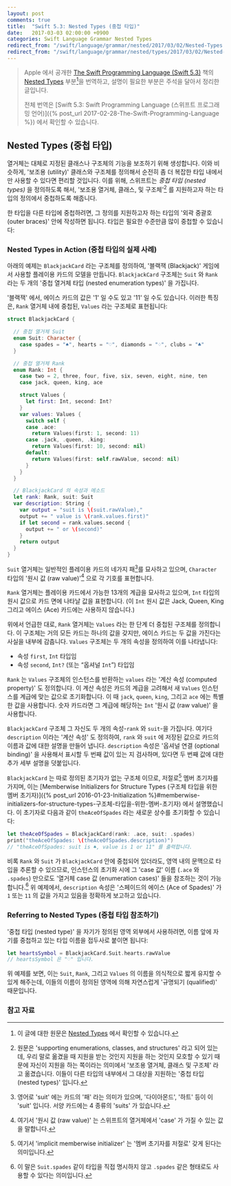 ```yaml
---
layout: post
comments: true
title:  "Swift 5.3: Nested Types (중첩 타입)"
date:   2017-03-03 02:00:00 +0900
categories: Swift Language Grammar Nested Types
redirect_from: "/swift/language/grammar/nested/2017/03/02/Nested-Types.html"
redirect_from: "/swift/language/grammar/nested/types/2017/03/02/Nested-Types.html"
---
```


> Apple 에서 공개한 [The Swift Programming Language (Swift 5.3)](https://docs.swift.org/swift-book/) 책의 [Nested Types](https://docs.swift.org/swift-book/LanguageGuide/NestedTypes.html) 부분[^Nested-Types]을 번역하고, 설명이 필요한 부분은 주석을 달아서 정리한 글입니다.
>
> 전체 번역은 [Swift 5.3: Swift Programming Language (스위프트 프로그래밍 언어)]({% post_url 2017-02-28-The-Swift-Programming-Language %}) 에서 확인할 수 있습니다.

## Nested Types (중첩 타입)

열거체는 대체로 지정된 클래스나 구조체의 기능을 보조하기 위해 생성합니다. 이와 비슷하게, '보조용 (utility)' 클래스와 구조체를 정의해서 순전히 좀 더 복잡한 타입 내에서만 사용할 수 있다면 편리할 것입니다. 이를 위해, 스위프트는 _중첩 타입 (nested types)_ 을 정의하도록 해서, '보조용 열거체, 클래스, 및 구조체'[^supporting-types] 를 지원하고자 하는 타입의 정의에서 중첩하도록 해줍니다.

한 타입을 다른 타입에 중첩하려면, 그 정의를 지원하고자 하는 타입의 '외곽 중괄호 (outer braces)' 안에 작성하면 됩니다. 타입은 필요한 수준만큼 많이 중첩할 수 있습니다:

### Nested Types in Action (중첩 타입의 실제 사례)

아래의 예제는 `BlackjackCard` 라는 구조체를 정의하여, '블랙잭 (Blackjack)' 게임에서 사용할 플레이용 카드의 모델을 만듭니다. `BlackjackCard` 구조체는 `Suit` 와 `Rank` 라는 두 개의 '중첩 열거체 타입 (nested enumeration types)' 을 가집니다.

'블랙잭' 에서, 에이스 카드의 값은 '1' 일 수도 있고 '11' 일 수도 있습니다. 이러한 특징은, `Rank` 열거체 내에 중첩된, `Values` 라는 구조체로 표현됩니다:

```swift
struct BlackjackCard {

  // 중첩 열거체 Suit
  enum Suit: Character {
    case spades = "♠", hearts = "♡", diamonds = "♢", clubs = "♣"
  }

  // 중첩 열거체 Rank
  enum Rank: Int {
    case two = 2, three, four, five, six, seven, eight, nine, ten
    case jack, queen, king, ace

    struct Values {
      let first: Int, second: Int?
    }
    var values: Values {
      switch self {
      case .ace:
        return Values(first: 1, second: 11)
      case .jack, .queen, .king:
        return Values(first: 10, second: nil)
      default:
        return Values(first: self.rawValue, second: nil)
      }
    }
  }

  // BlackjackCard 의 속성과 메소드
  let rank: Rank, suit: Suit
  var description: String {
    var output = "suit is \(suit.rawValue),"
    output += " value is \(rank.values.first)"
    if let second = rank.values.second {
      output += " or \(second)"
    }
    return output
  }
}
```

`Suit` 열거체는 일반적인 플레이용 카드의 네가지 패[^suits]를 묘사하고 있으며, `Character` 타입의 '원시 값 (raw value)'[^raw-value] 으로 각 기호를 표현합니다.

`Rank` 열거체는 플레이용 카드에서 가능한 13개의 계급을 묘사하고 있으며, `Int` 타입의 원시 값으로 카드 면에 나타날 값을 표현합니다. (이 `Int` 원시 값은 Jack, Queen, King 그리고 에이스 (Ace) 카드에는 사용하지 않습니다.)

위에서 언급한 대로, `Rank` 열거체는 `Values` 라는 한 단계 더 중첩된 구조체를 정의합니다. 이 구조체는 거의 모든 카드는 하나의 값을 갖지만, 에이스 카드는 두 값을 가진다는 사실을 내부에 감춥니다. `Values` 구조체는 두 개의 속성을 정의하여 이를 나타냅니다:

* 속성 `first`, `Int` 타입임
* 속성 `second`, `Int?` (또는 “옵셔널 `Int`”) 타입임

`Rank` 는 `Values` 구조체의 인스턴스를 반환하는 `values` 라는 '계산 속성 (computed property)' 도 정의합니다. 이 계산 속성은 카드의 계급을 고려해서 새 `Values` 인스턴스를 계급에 맞는 값으로 초기화합니다. 이 때 `jack`, `queen`, `king`, 그리고 `ace` 에는 특별한 값을 사용합니다. 숫자 카드라면 그 계급에 해당하는 `Int` '원시 값 (raw value)' 을 사용합니다.

`BlackjackCard` 구조체 그 자신도 두 개의 속성-`rank` 와 `suit`-을 가집니다. 여기다 `description` 이라는 '계산 속성' 도 정의하여, `rank` 와 `suit` 에 저장된 값으로 카드의 이름과 값에 대한 설명을 만들어 냅니다. `description` 속성은 '옵셔널 연결 (optional binding)' 을 사용해서 표시할 두 번째 값이 있는 지 검사하며, 있다면 두 번째 값에 대한 추가 세부 설명을 덧붙입니다.

`BlackjackCard` 는 따로 정의된 초기자가 없는 구조체 이므로, 저절로[^implicit] 멤버 초기자를 가지며, 이는 [Memberwise Initializers for Structure Types (구조체 타입을 위한 멤버 초기자)]({% post_url 2016-01-23-Initialization %}#memberwise-initializers-for-structure-types-구조체-타입을-위한-멤버-초기자) 에서 설명했습니다. 이 초기자로 다음과 같이 `theAceOfSpades` 라는 새로운 상수를 초기화할 수 있습니다:

```swift
let theAceOfSpades = BlackjackCard(rank: .ace, suit: .spades)
print("theAceOfSpades: \(theAceOfSpades.description)")
// "theAceOfSpades: suit is ♠, value is 1 or 11" 를 출력합니다.
```

비록 `Rank` 와 `Suit` 가 `BlackjackCard` 안에 중첩되어 있더라도, 영역 내의 문맥으로 타입을 추론할 수 있으므로, 인스턴스의 초기화 시에 그 'case 값' 이름 (`.ace` 와 `.spades`) 만으로도 '열거체 case 값 (enumeration cases)' 들을 참조하는 것이 가능합니다.[^refer-to] 위 예제에서, `description` 속성은 '스페이드의 에이스 (Ace of Spades)' 가 `1` 또는 `11` 의 값을 가지고 있음을 정확하게 보고하고 있습니다.

### Referring to Nested Types (중첩 타입 참조하기)

'중첩 타입 (nested type)' 을 자기가 정의된 영역 외부에서 사용하려면, 이름 앞에 자기를 중첩하고 있는 타입 이름을 접두사로 붙이면 됩니다:

```swift
let heartsSymbol = BlackjackCard.Suit.hearts.rawValue
// heartsSymbol 은 "♡" 입니다.
```

위 예제를 보면, 이는 `Suit`, `Rank`, 그리고 `Values` 의 이름을 의식적으로 짧게 유지할 수 있게 해주는데, 이들의 이름이 정의된 영역에 의해 자연스럽게 '규명되기 (qualified)' 때문입니다.

### 참고 자료

[^Nested-Types]: 이 글에 대한 원문은 [Nested Types](https://docs.swift.org/swift-book/LanguageGuide/NestedTypes.html) 에서 확인할 수 있습니다.

[^swift-update]: 스위프트 5.3 은 2020-06-22 에 WWDC 20 에 맞춰서 발표 되었다가, 2020-09-16 일에 다시 갱신 되었습니다.

[^supporting-types]: 원문은 'supporting enumerations, classes, and structures' 라고 되어 있는데, 우리 말로 옮겼을 때 지원을 받는 것인지 지원을 하는 것인지 모호할 수 있기 때문에 자신이 지원을 하는 쪽이라는 의미에서 '보조용 열거체, 클래스 및 구조체' 라고 옮겼습니다. 이들이 다른 타입의 내부에서 그 대상을 지원하는 '중첩 타입 (nested types)' 입니다.

[^suits]: 영어로 'suit' 에는 카드의 '패' 라는 의미가 있으며, '다이아몬드', '하트' 등이 이 'suit' 입니다. 서양 카드에는 4 종류의 'suits' 가 있습니다.

[^raw-value]: 여기서 '원시 값 (raw value)' 는 스위프트의 열거체에서 'case' 가 가질 수 있는 값을 말합니다.

[^implicit]: 여기서 'implicit memberwise initializer' 는 '멤버 초기자를 저절로' 갖게 된다는 의미입니다.

[^refer-to]: 이 말은 `Suit.spades` 같이 타입을 직접 명시하지 않고 `.spades` 같은 형태로도 사용할 수 있다는 의미입니다.
